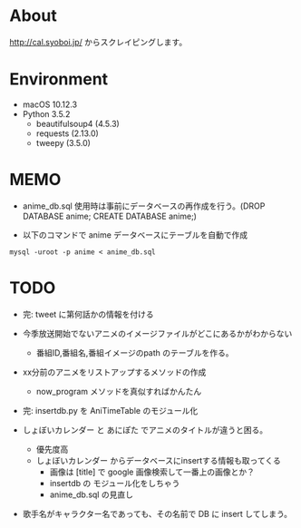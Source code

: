 # About

http://cal.syoboi.jp/ からスクレイピングします。

# Environment

- macOS 10.12.3
- Python 3.5.2
	- beautifulsoup4 (4.5.3)
	- requests (2.13.0)
	- tweepy (3.5.0)

# MEMO

- anime_db.sql 使用時は事前にデータベースの再作成を行う。(DROP DATABASE anime; CREATE DATABASE anime;) 

- 以下のコマンドで anime データベースにテーブルを自動で作成

```
mysql -uroot -p anime < anime_db.sql
```

# TODO

- 完: tweet に第何話かの情報を付ける

- 今季放送開始でないアニメのイメージファイルがどこにあるかがわからない
	- 番組ID,番組名,番組イメージのpath のテーブルを作る。

- xx分前のアニメをリストアップするメソッドの作成
	- now_program メソッドを真似すればかんたん

- 完: insertdb.py を AniTimeTable のモジュール化

- しょぼいカレンダー と あにぽた でアニメのタイトルが違うと困る。
	- 優先度高
	- しょぼいカレンダー からデータベースにinsertする情報も取ってくる
		- 画像は [title] で google 画像検索して一番上の画像とか？
		- insertdb の モジュール化をしちゃう
		- anime_db.sql の見直し

- 歌手名がキャラクター名であっても、その名前で DB に insert してしまう。
